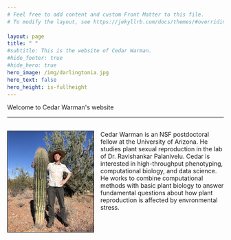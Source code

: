 ```yaml
---
# Feel free to add content and custom Front Matter to this file.
# To modify the layout, see https://jekyllrb.com/docs/themes/#overriding-theme-defaults

layout: page
title: " " 
#subtitle: This is the website of Cedar Warman.
#hide_footer: true
#hide_hero: true
hero_image: /img/darlingtonia.jpg
hero_text: false
hero_height: is-fullheight
---
```


<style type="text/css">
    img { float: left; 
          max-width:30%;
          min-width:200px;
          height:auto;
          margin-right:15px; 
          border: 1px solid #000000; }
</style>

<div class="container is-max-desktop">
    <p class="title is-2">Welcome to Cedar Warman's website</p>
</div>

<div class="container is-max-desktop">
    <hr>
    <br>
    <img src="/img/cactus_selfie.jpg" alt="Selfie with saguaro cactus">Cedar Warman is an NSF postdoctoral fellow at the University of Arizona. He studies plant sexual reproduction in the lab of Dr. Ravishankar Palanivelu. Cedar is interested in high-throughput phenotyping, computational biology, and data science. He works to combine computational methods with basic plant biology to answer fundamental questions about how plant reproduction is affected by envronmental stress.
</div>
